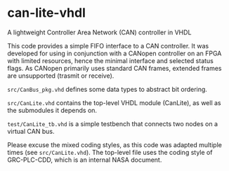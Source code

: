 # can-lite-vhdl
A lightweight Controller Area Network (CAN) controller in VHDL

This code provides a simple FIFO interface to a CAN controller. It was developed for using in conjunction with a CANopen controller on an FPGA with limited resources, hence the minimal interface and selected status flags.  As CANopen primarily uses standard CAN frames, extended frames are unsupported (trasmit or receive).

`src/CanBus_pkg.vhd` defines some data types to abstract bit ordering.

`src/CanLite.vhd` contains the top-level VHDL module (CanLite), as well as the submodules it depends on.

`test/CanLite_tb.vhd` is a simple testbench that connects two nodes on a virtual CAN bus.

Please excuse the mixed coding styles, as this code was adapted multiple times (see `src/CanLite.vhd`).  The top-level file uses the coding style of GRC-PLC-CDD, which is an internal NASA document.

